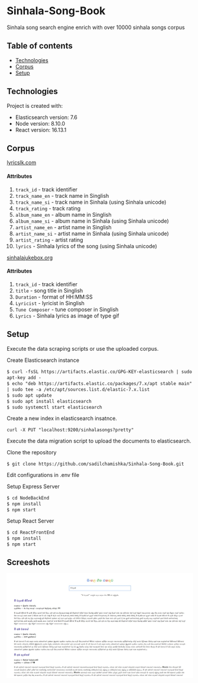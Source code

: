 # Sinhala-Song-Book

Sinhala song search engine enrich with over 10000 sinhala songs corpus 

## Table of contents
* [Technologies](#technologies)
* [Corpus](#corpus)
* [Setup](#setup)
	
## Technologies
Project is created with:
* Elasticsearch version: 7.6
* Node version: 8.10.0
* React version: 16.13.1

## Corpus
[lyricslk.com](http://lyricslk.com/)
#### Attributes
1. `track_id` - track identifier
2. `track_name_en` - track name in Singlish
3. `track_name_si` - track name in Sinhala (using Sinhala unicode)
4. `track_rating` - track rating
5. `album_name_en` - album name in Singlish
6. `album_name_si` - album name in Sinhala (using Sinhala unicode)
7. `artist_name_en` - artist name in Singlish
8. `artist_name_si` - artist name in Sinhala (using Sinhala unicode)
9. `artist_rating` - artist rating
10. `lyrics` - Sinhala lyrics of the song (using Sinhala unicode)

[sinhalajukebox.org](http://www.sinhalajukebox.org/)
#### Attributes
1. `track_id` - track identifier
2. `title` - song title in Singlish
3. `Duration` - format of HH:MM:SS
4. `Lyricist` - lyricist in Singlish
5. `Tune Composer` - tune composer in Singlish
6. `Lyrics` - Sinhala lyrics as image of type gif

## Setup
Execute the data scraping scripts or use the uploaded corpus.

Create Elasticsearch instance 
```
$ curl -fsSL https://artifacts.elastic.co/GPG-KEY-elasticsearch | sudo apt-key add -
$ echo "deb https://artifacts.elastic.co/packages/7.x/apt stable main" | sudo tee -a /etc/apt/sources.list.d/elastic-7.x.list
$ sudo apt update
$ sudo apt install elasticsearch
$ sudo systemctl start elasticsearch
```

Create a new index in elasticsearch insatnce.
```
curl -X PUT "localhost:9200/sinhalasongs?pretty"
```

Execute the data migration script to upload the documents to elasticsearch.

Clone the repository

```
$ git clone https://github.com/sadilchamishka/Sinhala-Song-Book.git
```
Edit configurations in .env file

Setup Express Server
```
$ cd NodeBackEnd
$ npm install
$ npm start
```
Setup React Server
```
$ cd ReactFrontEnd
$ npm install
$ npm start
```
## Screeshots

![alt text](https://github.com/binodmx/sinhala-songs-search-engine/blob/master/screenshots/1.jpg?raw=true)
